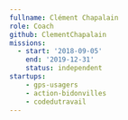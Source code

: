 ```yaml
---
fullname: Clément Chapalain
role: Coach
github: ClementChapalain
missions:
  - start: '2018-09-05'
    end: '2019-12-31'
    status: independent
startups:
    - gps-usagers
    - action-bidonvilles
    - codedutravail
---
```


